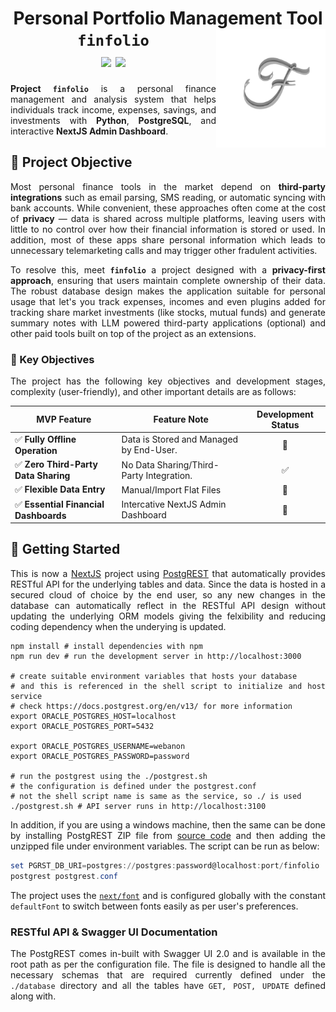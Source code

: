 <h1 align = "center">
  Personal Portfolio Management Tool <img src = "./static/images/favicon.png" height = "190" width = "175" align = "right" /><br>
  <code>finfolio</code><br>
  <a href = "https://dbdocs.io/dpramanik.official/finfolio"><img src="https://img.shields.io/badge/DBDocs-Documentation-darkgreen?style=plastic&logo=docker"/></a>
  <a href = "https://dbdiagram.io/d/finfolio-66f1c03ca0828f8aa6cc7e4d"><img src="https://img.shields.io/badge/DBDocs-Schema_Explore-darkgreen?style=plastic&logo=databricks"/></a>
</h1>

<div align = "justify">

**Project `finfolio`** is a personal finance management and analysis system that helps individuals track income, expenses, savings, and
investments with **Python**, **PostgreSQL**, and interactive **NextJS Admin Dashboard**.

## 📜 Project Objective

Most personal finance tools in the market depend on **third-party integrations** such as email parsing, SMS reading, or
automatic syncing with bank accounts. While convenient, these approaches often come at the cost of **privacy** — data is shared
across multiple platforms, leaving users with little to no control over how their financial information is stored or used. In
addition, most of these apps share personal information which leads to unnecessary telemarketing calls and may trigger other
fradulent activities.

To resolve this, meet **`finfolio`** a project designed with a **privacy-first approach**, ensuring that users maintain complete
ownership of their data. The robust database design makes the application suitable for personal usage that let's you track
expenses, incomes and even plugins added for tracking share market investments (like stocks, mutual funds) and generate summary
notes with LLM powered third-party applications (optional) and other paid tools built on top of the project as an extensions.

### 🔑 Key Objectives

The project has the following key objectives and development stages, complexity (user-friendly), and other important details
are as follows:

<div align = "center">

| MVP Feature | Feature Note | Development Status |
| --- | --- | :---: |
| ✅ **Fully Offline Operation** | Data is Stored and Managed by End-User. | 🚧 |
| ✅ **Zero Third-Party Data Sharing** | No Data Sharing/Third-Party Integration. | ✅ |
| ✅ **Flexible Data Entry** | Manual/Import Flat Files | 🚧 |
| ✅ **Essential Financial Dashboards** | Intercative NextJS Admin Dashboard | 🚧 |

</div>

## 📜 Getting Started

This is now a [NextJS](https://nextjs.org) project using [PostgREST](https://docs.postgrest.org/en/v13/) that automatically
provides RESTful API for the underlying tables and data. Since the data is hosted in a secured cloud of choice by the end user,
so any new changes in the database can automatically reflect in the RESTful API design without updating the underlying ORM
models giving the felxibility and reducing coding dependency when the underying is updated.

```shell
npm install # install dependencies with npm
npm run dev # run the development server in http://localhost:3000

# create suitable environment variables that hosts your database
# and this is referenced in the shell script to initialize and host service
# check https://docs.postgrest.org/en/v13/ for more information
export ORACLE_POSTGRES_HOST=localhost
export ORACLE_POSTGRES_PORT=5432

export ORACLE_POSTGRES_USERNAME=webanon
export ORACLE_POSTGRES_PASSWORD=password

# run the postgrest using the ./postgrest.sh
# the configuration is defined under the postgrest.conf
# not the shell script name is same as the service, so ./ is used
./postgrest.sh # API server runs in http://localhost:3100
```

In addition, if you are using a windows machine, then the same can be done by installing PostgREST ZIP file from
[source code](https://github.com/PostgREST/postgrest) and then adding the unzipped file under environment variables. The
script can be run as below:

```powershell
set PGRST_DB_URI=postgres://postgres:password@localhost:port/finfolio
postgrest postgrest.conf
```

The project uses the [`next/font`](https://nextjs.org/docs/app/building-your-application/optimizing/fonts) and is configured
globally with the constant `defaultFont` to switch between fonts easily as per user's preferences.

### RESTful API & Swagger UI Documentation

The PostgREST comes in-built with Swagger UI 2.0 and is available in the root path as per the configuration file. The
file is designed to handle all the necessary schemas that are required currently defined under the `./database` directory
and all the tables have `GET, POST, UPDATE` defined along with.

</div>
